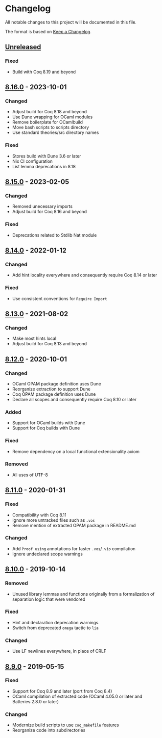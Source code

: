 # Changelog
All notable changes to this project will be documented in this file.

The format is based on [Keep a Changelog](https://keepachangelog.com/en/1.0.0/).

## [Unreleased]

### Fixed
- Build with Coq 8.19 and beyond

## [8.16.0] - 2023-10-01

### Changed
- Adjust build for Coq 8.18 and beyond
- Use Dune wrapping for OCaml modules
- Remove boilerplate for OCamlbuild
- Move bash scripts to scripts directory
- Use standard theories/src directory names

### Fixed
- Stores build with Dune 3.6 or later
- Nix CI configuration
- List lemma deprecations in 8.18

## [8.15.0] - 2023-02-05
### Changed
- Removed unecessary imports
- Adjust build for Coq 8.16 and beyond

### Fixed
- Deprecations related to Stdlib Nat module

## [8.14.0] - 2022-01-12
### Changed
- Add hint locality everywhere and consequently require Coq 8.14 or later

### Fixed
- Use consistent conventions for `Require Import`

## [8.13.0] - 2021-08-02
### Changed
- Make most hints local
- Adjust build for Coq 8.13 and beyond

## [8.12.0] - 2020-10-01
### Changed
- OCaml OPAM package definition uses Dune
- Reorganize extraction to support Dune
- Coq OPAM package definition uses Dune
- Declare all scopes and consequently require Coq 8.10 or later

### Added
- Support for OCaml builds with Dune
- Support for Coq builds with Dune

### Fixed
- Remove dependency on a local functional extensionality axiom

### Removed
- All uses of UTF-8

## [8.11.0] - 2020-01-31
### Fixed
- Compatibility with Coq 8.11
- Ignore more untracked files such as `.vos`
- Remove mention of extracted OPAM package in README.md

### Changed
- Add `Proof using` annotations for faster `.vos`/`.vio` compilation
- Ignore undeclared scope warnings

## [8.10.0] - 2019-10-14
### Removed
- Unused library lemmas and functions originally from a formalization of separation logic that were vendored

### Fixed
- Hint and declaration deprecation warnings
- Switch from deprecated `omega` tactic to `lia`

### Changed
- Use LF newlines everywhere, in place of CRLF

## [8.9.0] - 2019-05-15
### Fixed
- Support for Coq 8.9 and later (port from Coq 8.4)
- OCaml compilation of extracted code (OCaml 4.05.0 or later and Batteries 2.8.0 or later)

### Changed
- Modernize build scripts to use `coq_makefile` features
- Reorganize code into subdirectories

[Unreleased]: https://github.com/coq-community/chapar/compare/v8.16.0...master
[8.16.0]: https://github.com/coq-community/chapar/releases/tag/v8.16.0
[8.15.0]: https://github.com/coq-community/chapar/releases/tag/v8.15.0
[8.14.0]: https://github.com/coq-community/chapar/releases/tag/v8.14.0
[8.13.0]: https://github.com/coq-community/chapar/releases/tag/v8.13.0
[8.12.0]: https://github.com/coq-community/chapar/releases/tag/v8.12.0
[8.11.0]: https://github.com/coq-community/chapar/releases/tag/v8.11.0
[8.10.0]: https://github.com/coq-community/chapar/releases/tag/v8.10.0
[8.9.0]: https://github.com/coq-community/chapar/releases/tag/v8.9.0
